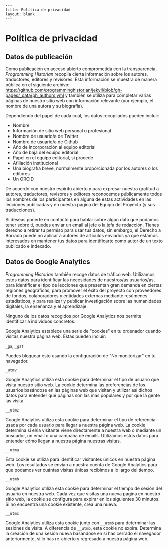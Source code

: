 ```
---
title: Política de privacidad
layout: blank
---
```

# Política de privacidad

## Datos de publicación

Como publicación en acceso abierto comprometida con la transparencia, *Programming Historian* recopila cierta información sobre los autores, traductores, editores y revisores. Esta información se muestra de manera pública en el siguiente archivo:  https://github.com/programminghistorian/jekyll/blob/gh-pages/_data/ph_authors.yml y también se utiliza para completar varias páginas de nuestro sitio web con información relevante (por ejemplo, el nombre de una autora y su biografía).

Dependiendo del papel de cada cual, los datos recopilados pueden incluir: 

- Nombre
- Información de sitio web personal o profesional
- Nombre de usuario/a de Twitter
- Nombre de usuario/a de Github
- Año de incorporación al equipo editorial
- Año de baja del equipo editorial
- Papel en el equipo editorial, si procede
- Afiliación institucional
- Una biografía breve, normalmente proporcionada por los autores o los editores
- Un ORCID

De acuerdo con nuestro espíritu abierto y para expresar nuestra gratitud a autores, traductores, revisores y editores reconocemos públicamente todos los nombres de los participantes en alguna de estas actividades en las lecciones publicadas y en nuestra página del Equipo del Proyecto (y sus traducciones). 

Si deseas ponerte en contacto para hablar sobre algún dato que podamos tener sobre ti, puedes enviar un email al jefe o la jefa de redacción. Tienes derecho a retirar tu permiso para usar tus datos, sin embargo,  el Derecho a Borrado puede no aplicar a autores de artículos enviados ya que estamos interesados en mantener tus datos para identificarte como autor de un texto publicado e indexado. 

## Datos de Google Analytics

*Programming Historian* también recoge datos de tráfico web. Utilizamos estos datos para identificar las necesidades de nuestros/as usuarios/as, para identificar el tipo de lecciones que presentan gran demanda en ciertas regiones geográficas, para promover el éxito del proyecto con proveedores de fondos, colaboradores y entidades externas mediante resúmenes estadísticos, y para realizar y publicar investigación sobre las humanidades digitales, la enseñanza y el aprendizaje. 

Ninguno de los datos recogidos por Google Analytics nos permite identificar a individuos concretos. 

Google Analytics establece una serie de "cookies" en tu ordenador cuando visitas nuestra página web. Estas pueden incluir: 

`_ga`, `_gat`

Puedes bloquear esto usando la configuración de "No monitorizar" en tu navegador.

`_utmv`

Google Analytics utiliza esta cookie para determinar el tipo de usuario que visita nuestro sitio web. La cookie determina las preferencias de los usuarios basándose en las páginas web que visitan y utilizar así dichos datos para entender qué páginas son las más populares y por qué la gente las visita.

`__utmz`

Google Analytics utiliza esta cookie para determinar el tipo de referencia usada por cada usuario para llegar a nuestra página web. La cookie determina si el/la visitante viene directamente a nuestra web o mediante un buscador, un email o una campaña de emails. Utilizamos estos datos para entender cómo llegan a nuestra página nuestras visitas. 

`__utma`

Esta cookie se utiliza para identificar visitantes únicos en nuestra página web. Los resultados se envían a nuestra cuenta de Google Analytics para que podamos ver cuántas visitas únicas recibimos a lo largo del tiempo.

`__utmb`

Google Analytics utiliza esta cookie para determinar el tiempo de sesión del usuario en nuestra web. Cada vez que visitas una nueva página en nuestro sitio web, la cookie se configura para expirar en los siguientes 30 minutos. Si no encuentra una cookie existente, crea una nueva. 

`__utmc`

Google Analytics utiliza esta cookie junto con `__utmb` para determinar las sesiones de visita. A diferencia de  `__utmb`, esta cookie no expira. Determina la creación de una sesión nueva basándose en si has cerrado el navegador anteriormente, si lo has re-abierto y regresado a nuestra página web. 

